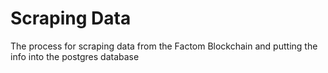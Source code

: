 # Scraping Data
The process for scraping data from the Factom Blockchain and putting the info into the postgres database